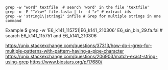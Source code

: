 
```
grep -w "word" textfile  # search 'word' in the file 'textfile'
grep -o -E "^>\w+" file.fasta | tr -d ">" # extract ids
grep -w 'string1\|string2' infile # Grep for multiple strings in one command
```
Example $ grep -w 'E6_k141_115751\|E6_k141_210306' E6_sin_bin_29.fa.fai # search E6_k141_115751 and E6_k141_210306

https://unix.stackexchange.com/questions/37313/how-do-i-grep-for-multiple-patterns-with-pattern-having-a-pipe-character
https://unix.stackexchange.com/questions/206903/match-exact-string-using-grep
https://www.biostars.org/p/17680/
